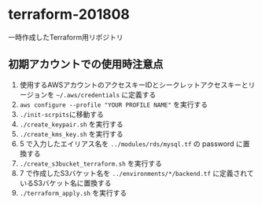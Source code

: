 # terraform-201808
一時作成したTerraform用リポジトリ

## 初期アカウントでの使用時注意点

1. 使用するAWSアカウントのアクセスキーIDとシークレットアクセスキーとリージョンを `~/.aws/credentials` に定義する
2. `aws configure --profile "YOUR PROFILE NAME"` を実行する
3. `./init-scrpits`に移動する
4. `./create_keypair.sh` を実行する
5. `./create_kms_key.sh` を実行する
6. 5 で入力したエイリアス名を `../modules/rds/mysql.tf` の password に置換する
7. `./create_s3bucket_terraform.sh` を実行する
8. 7 で作成したS3バケット名を `../environments/*/backend.tf` に定義されているS3バケット名に置換する
9. `./terraform_apply.sh` を実行する
